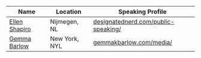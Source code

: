 | Name | Location | Speaking Profile |
| --------|-------|-------|
| [Ellen Shapiro](https://twitter.com/designatednerd) | Nijmegen, NL |[designatednerd.com/public-speaking/](http://designatednerd.com/public-speaking/)|
| [Gemma Barlow](https://twitter.com/gemmakbarlow) | New York, NYL |[gemmakbarlow.com/media/](http://www.gemmakbarlow.com/media/)|
